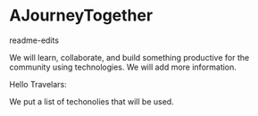# AJourneyTogether

readme-edits


We will learn, collaborate, and build something productive for the community using technologies.
We will add more information.

Hello Travelars:

We put a list of techonolies that will be used.


